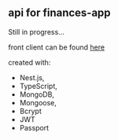 ## api for finances-app
Still in progress...

front client can be found [here](https://github.com/dkumza/finances-front)

created with:

- Nest.js,
- TypeScript,
- MongoDB,
- Mongoose,
- Bcrypt
- JWT
- Passport

